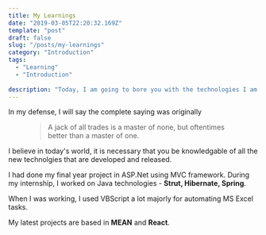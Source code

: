 ```yaml
---
title: My Learnings
date: "2019-03-05T22:20:32.169Z"
template: "post"
draft: false
slug: "/posts/my-learnings"
category: "Introduction"
tags:
  - "Learning"
  - "Introduction"
  
description: "Today, I am going to bore you with the technologies I am acquainted with.“A jack of all trades is a master of none.” the saying pretty much applies to me. Being a philomath, I have tried my hands on numerous technologoies. "
---
```


In my defense, I will say the complete saying was originally 
<figure>
	<blockquote>
		<p>A jack of all trades is a master of none, but oftentimes better than a master of one.</p>
		<footer>
			<cite></cite>
		</footer>
	</blockquote>
</figure>

I believe in today's world, it is necessary that you be knowledgable of all the new technolgies that are developed and released.

I had done my final year project in ASP.Net using MVC framework.
During my internship, I worked on Java technologies - **Strut, Hibernate, Spring**.

When I was working, I used VBScript a lot majorly for automating MS Excel tasks.

My latest projects are based in **MEAN** and **React**.

